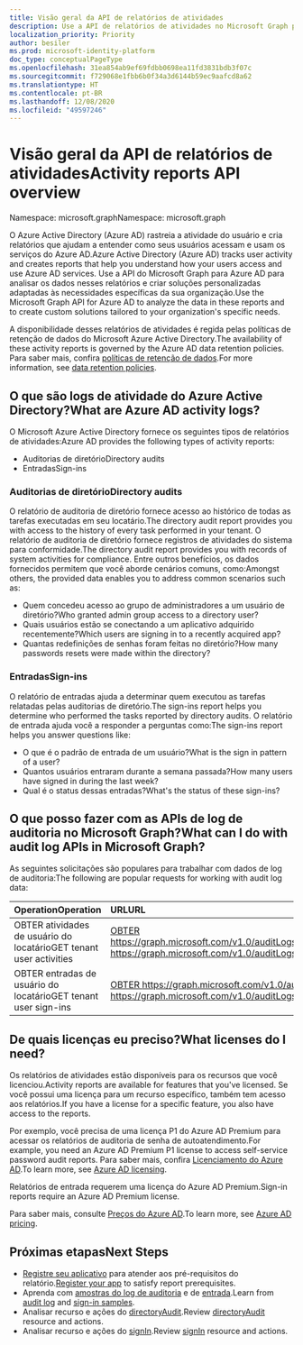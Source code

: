```yaml
---
title: Visão geral da API de relatórios de atividades
description: Use a API de relatórios de atividades no Microsoft Graph para acessar os relatórios que o Azure Active Directory cria para ajudar a rastrear a atividade do usuário em um locatário.
localization_priority: Priority
author: besiler
ms.prod: microsoft-identity-platform
doc_type: conceptualPageType
ms.openlocfilehash: 31ea854ab9ef69fdbb0698ea11fd3831bdb3f07c
ms.sourcegitcommit: f729068e1fbb6b0f34a3d6144b59ec9aafcd8a62
ms.translationtype: HT
ms.contentlocale: pt-BR
ms.lasthandoff: 12/08/2020
ms.locfileid: "49597246"
---
```

# <a name="activity-reports-api-overview"></a><span data-ttu-id="36f6c-103">Visão geral da API de relatórios de atividades</span><span class="sxs-lookup"><span data-stu-id="36f6c-103">Activity reports API overview</span></span>

<span data-ttu-id="36f6c-104">Namespace: microsoft.graph</span><span class="sxs-lookup"><span data-stu-id="36f6c-104">Namespace: microsoft.graph</span></span>

<span data-ttu-id="36f6c-105">O Azure Active Directory (Azure AD) rastreia a atividade do usuário e cria relatórios que ajudam a entender como seus usuários acessam e usam os serviços do Azure AD.</span><span class="sxs-lookup"><span data-stu-id="36f6c-105">Azure Active Directory (Azure AD) tracks user activity and creates reports that help you understand how your users access and use Azure AD services.</span></span> <span data-ttu-id="36f6c-106">Use a API do Microsoft Graph para Azure AD para analisar os dados nesses relatórios e criar soluções personalizadas adaptadas às necessidades específicas da sua organização.</span><span class="sxs-lookup"><span data-stu-id="36f6c-106">Use the Microsoft Graph API for Azure AD to analyze the data in these reports and to create custom solutions tailored to your organization's specific needs.</span></span>

<span data-ttu-id="36f6c-107">A disponibilidade desses relatórios de atividades é regida pelas políticas de retenção de dados do Microsoft Azure Active Directory.</span><span class="sxs-lookup"><span data-stu-id="36f6c-107">The availability of these activity reports is governed by the Azure AD data retention policies.</span></span> <span data-ttu-id="36f6c-108">Para saber mais, confira [políticas de retenção de dados](https://docs.microsoft.com/azure/active-directory/reports-monitoring/reference-reports-data-retention#how-long-does-azure-ad-store-the-data).</span><span class="sxs-lookup"><span data-stu-id="36f6c-108">For more information, see [data retention policies](https://docs.microsoft.com/azure/active-directory/reports-monitoring/reference-reports-data-retention#how-long-does-azure-ad-store-the-data).</span></span>

## <a name="what-are-azure-ad-activity-logs"></a><span data-ttu-id="36f6c-109">O que são logs de atividade do Azure Active Directory?</span><span class="sxs-lookup"><span data-stu-id="36f6c-109">What are Azure AD activity logs?</span></span>

<span data-ttu-id="36f6c-110">O Microsoft Azure Active Directory fornece os seguintes tipos de relatórios de atividades:</span><span class="sxs-lookup"><span data-stu-id="36f6c-110">Azure AD provides the following types of activity reports:</span></span>

- <span data-ttu-id="36f6c-111">Auditorias de diretório</span><span class="sxs-lookup"><span data-stu-id="36f6c-111">Directory audits</span></span>
- <span data-ttu-id="36f6c-112">Entradas</span><span class="sxs-lookup"><span data-stu-id="36f6c-112">Sign-ins</span></span>

### <a name="directory-audits"></a><span data-ttu-id="36f6c-113">Auditorias de diretório</span><span class="sxs-lookup"><span data-stu-id="36f6c-113">Directory audits</span></span>

<span data-ttu-id="36f6c-114">O relatório de auditoria de diretório fornece acesso ao histórico de todas as tarefas executadas em seu locatário.</span><span class="sxs-lookup"><span data-stu-id="36f6c-114">The directory audit report provides you with access to the history of every task performed in your tenant.</span></span> <span data-ttu-id="36f6c-115">O relatório de auditoria de diretório fornece registros de atividades do sistema para conformidade.</span><span class="sxs-lookup"><span data-stu-id="36f6c-115">The directory audit report provides you with records of system activities for compliance.</span></span> <span data-ttu-id="36f6c-116">Entre outros benefícios, os dados fornecidos permitem que você aborde cenários comuns, como:</span><span class="sxs-lookup"><span data-stu-id="36f6c-116">Amongst others, the provided data enables you to address common scenarios such as:</span></span>

- <span data-ttu-id="36f6c-117">Quem concedeu acesso ao grupo de administradores a um usuário de diretório?</span><span class="sxs-lookup"><span data-stu-id="36f6c-117">Who granted admin group access to a directory user?</span></span>
- <span data-ttu-id="36f6c-118">Quais usuários estão se conectando a um aplicativo adquirido recentemente?</span><span class="sxs-lookup"><span data-stu-id="36f6c-118">Which users are signing in to a recently acquired app?</span></span>
- <span data-ttu-id="36f6c-119">Quantas redefinições de senhas foram feitas no diretório?</span><span class="sxs-lookup"><span data-stu-id="36f6c-119">How many passwords resets were made within the directory?</span></span>

### <a name="sign-ins"></a><span data-ttu-id="36f6c-120">Entradas</span><span class="sxs-lookup"><span data-stu-id="36f6c-120">Sign-ins</span></span>

<span data-ttu-id="36f6c-121">O relatório de entradas ajuda a determinar quem executou as tarefas relatadas pelas auditorias de diretório.</span><span class="sxs-lookup"><span data-stu-id="36f6c-121">The sign-ins report helps you determine who performed the tasks reported by directory audits.</span></span> <span data-ttu-id="36f6c-122">O relatório de entrada ajuda você a responder a perguntas como:</span><span class="sxs-lookup"><span data-stu-id="36f6c-122">The sign-ins report helps you answer questions like:</span></span>

- <span data-ttu-id="36f6c-123">O que é o padrão de entrada de um usuário?</span><span class="sxs-lookup"><span data-stu-id="36f6c-123">What is the sign in pattern of a user?</span></span>
- <span data-ttu-id="36f6c-124">Quantos usuários entraram durante a semana passada?</span><span class="sxs-lookup"><span data-stu-id="36f6c-124">How many users have signed in during the last week?</span></span>
- <span data-ttu-id="36f6c-125">Qual é o status dessas entradas?</span><span class="sxs-lookup"><span data-stu-id="36f6c-125">What's the status of these sign-ins?</span></span>

## <a name="what-can-i-do-with-audit-log-apis-in-microsoft-graph"></a><span data-ttu-id="36f6c-126">O que posso fazer com as APIs de log de auditoria no Microsoft Graph?</span><span class="sxs-lookup"><span data-stu-id="36f6c-126">What can I do with audit log APIs in Microsoft Graph?</span></span>

<span data-ttu-id="36f6c-127">As seguintes solicitações são populares para trabalhar com dados de log de auditoria:</span><span class="sxs-lookup"><span data-stu-id="36f6c-127">The following are popular requests for working with audit log data:</span></span>

<span data-ttu-id="36f6c-128">Operation</span><span class="sxs-lookup"><span data-stu-id="36f6c-128">Operation</span></span> | <span data-ttu-id="36f6c-129">URL</span><span class="sxs-lookup"><span data-stu-id="36f6c-129">URL</span></span>
:----------|:----
<span data-ttu-id="36f6c-130">OBTER atividades de usuário do locatário</span><span class="sxs-lookup"><span data-stu-id="36f6c-130">GET tenant user activities</span></span> | [<span data-ttu-id="36f6c-131">OBTER https://graph.microsoft.com/v1.0/auditLogs/directoryAudits</span><span class="sxs-lookup"><span data-stu-id="36f6c-131">GET https://graph.microsoft.com/v1.0/auditLogs/directoryAudits</span></span>](https://developer.microsoft.com/graph/graph-explorer?request=auditLogs/directoryAudits&version=v1.0)
<span data-ttu-id="36f6c-132">OBTER entradas de usuário do locatário</span><span class="sxs-lookup"><span data-stu-id="36f6c-132">GET tenant user sign-ins</span></span> | [<span data-ttu-id="36f6c-133">OBTER https://graph.microsoft.com/v1.0/auditLogs/signIns</span><span class="sxs-lookup"><span data-stu-id="36f6c-133">GET https://graph.microsoft.com/v1.0/auditLogs/signIns</span></span>](https://developer.microsoft.com/graph/graph-explorer?request=auditLogs/signIns&version=v1.0)

## <a name="what-licenses-do-i-need"></a><span data-ttu-id="36f6c-134">De quais licenças eu preciso?</span><span class="sxs-lookup"><span data-stu-id="36f6c-134">What licenses do I need?</span></span>

<span data-ttu-id="36f6c-135">Os relatórios de atividades estão disponíveis para os recursos que você licenciou.</span><span class="sxs-lookup"><span data-stu-id="36f6c-135">Activity reports are available for features that you've licensed.</span></span> <span data-ttu-id="36f6c-136">Se você possui uma licença para um recurso específico, também tem acesso aos relatórios.</span><span class="sxs-lookup"><span data-stu-id="36f6c-136">If you have a license for a specific feature, you also have access to the reports.</span></span>

<span data-ttu-id="36f6c-137">Por exemplo, você precisa de uma licença P1 do Azure AD Premium para acessar os relatórios de auditoria de senha de autoatendimento.</span><span class="sxs-lookup"><span data-stu-id="36f6c-137">For example, you need an Azure AD Premium P1 license to access self-service password audit reports.</span></span>  <span data-ttu-id="36f6c-138">Para saber mais, confira [Licenciamento do Azure AD](https://azure.microsoft.com/pricing/details/active-directory/).</span><span class="sxs-lookup"><span data-stu-id="36f6c-138">To learn more, see [Azure AD licensing](https://azure.microsoft.com/pricing/details/active-directory/).</span></span>

<span data-ttu-id="36f6c-139">Relatórios de entrada requerem uma licença do Azure AD Premium.</span><span class="sxs-lookup"><span data-stu-id="36f6c-139">Sign-in reports require an Azure AD Premium license.</span></span>

<span data-ttu-id="36f6c-140">Para saber mais, consulte [Preços do Azure AD](https://azure.microsoft.com/pricing/details/active-directory/).</span><span class="sxs-lookup"><span data-stu-id="36f6c-140">To learn more, see [Azure AD pricing](https://azure.microsoft.com/pricing/details/active-directory/).</span></span>

## <a name="next-steps"></a><span data-ttu-id="36f6c-141">Próximas etapas</span><span class="sxs-lookup"><span data-stu-id="36f6c-141">Next Steps</span></span>

- <span data-ttu-id="36f6c-142">[Registre seu aplicativo](/azure/active-directory/active-directory-reporting-api-prerequisites-azure-portal) para atender aos pré-requisitos do relatório.</span><span class="sxs-lookup"><span data-stu-id="36f6c-142">[Register your app](/azure/active-directory/active-directory-reporting-api-prerequisites-azure-portal) to satisfy report prerequisites.</span></span> 
- <span data-ttu-id="36f6c-143">Aprenda com [amostras do log de auditoria](/azure/active-directory/active-directory-reporting-api-audit-samples) e de [entrada](/azure/active-directory/active-directory-reporting-api-sign-in-activity-samples).</span><span class="sxs-lookup"><span data-stu-id="36f6c-143">Learn from [audit log](/azure/active-directory/active-directory-reporting-api-audit-samples) and [sign-in samples](/azure/active-directory/active-directory-reporting-api-sign-in-activity-samples).</span></span>  
- <span data-ttu-id="36f6c-144">Analisar recurso e ações do [directoryAudit](directoryaudit.md).</span><span class="sxs-lookup"><span data-stu-id="36f6c-144">Review [directoryAudit](directoryaudit.md) resource and actions.</span></span>
- <span data-ttu-id="36f6c-145">Analisar recurso e ações do [signIn](signin.md).</span><span class="sxs-lookup"><span data-stu-id="36f6c-145">Review [signIn](signin.md) resource and actions.</span></span> 
<!--
{
  "type": "#page.annotation",
  "suppressions": [
    "Error: /api-reference/beta/resources/azure-ad-auditlog-overview.md:\r\n      Exception processing links.\r\n    System.ArgumentException: Link Definition was null. Link text: !INCLUDE [beta-disclaimer](../../includes/beta-disclaimer.md)\r\n      at ApiDoctor.Validation.DocFile.get_LinkDestinations()\r\n      at ApiDoctor.Validation.DocSet.ValidateLinks(Boolean includeWarnings, String[] relativePathForFiles, IssueLogger issues, Boolean requireFilenameCaseMatch, Boolean printOrphanedFiles)"
  ]
}
-->
